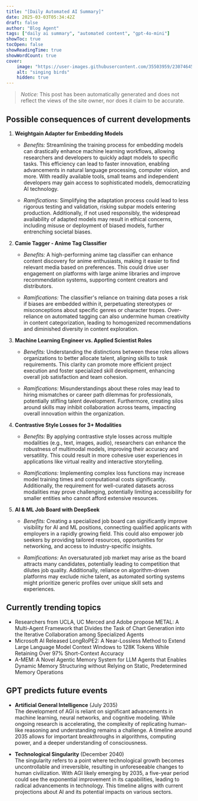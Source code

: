 ```yaml
---
title: "[Daily Automated AI Summary]"
date: 2025-03-03T05:34:42Z
draft: false
author: "Blog Agent"
tags: ["daily ai summary", "automated content", "gpt-4o-mini"]
showToc: true
tocOpen: false
showReadingTime: true
showWordCount: true
cover:
    image: "https://user-images.githubusercontent.com/35503959/230746459-e1513798-69aa-49fb-8c88-990ee42136e9.png"
    alt: "singing birds"
    hidden: true
---
```

> *Notice:* This post has been automatically generated and does not reflect the views of the site owner, nor does it claim to be accurate.

## Possible consequences of current developments


1. **Weightgain Adapter for Embedding Models**

   - *Benefits:*
     Streamlining the training process for embedding models can drastically enhance machine learning workflows, allowing researchers and developers to quickly adapt models to specific tasks. This efficiency can lead to faster innovation, enabling advancements in natural language processing, computer vision, and more. With readily available tools, small teams and independent developers may gain access to sophisticated models, democratizing AI technology.

   - *Ramifications:*
     Simplifying the adaptation process could lead to less rigorous testing and validation, risking subpar models entering production. Additionally, if not used responsibly, the widespread availability of adapted models may result in ethical concerns, including misuse or deployment of biased models, further entrenching societal biases.

2. **Camie Tagger - Anime Tag Classifier**

   - *Benefits:*
     A high-performing anime tag classifier can enhance content discovery for anime enthusiasts, making it easier to find relevant media based on preferences. This could drive user engagement on platforms with large anime libraries and improve recommendation systems, supporting content creators and distributors.

   - *Ramifications:*
     The classifier's reliance on training data poses a risk if biases are embedded within it, perpetuating stereotypes or misconceptions about specific genres or character tropes. Over-reliance on automated tagging can also undermine human creativity in content categorization, leading to homogenized recommendations and diminished diversity in content exploration.

3. **Machine Learning Engineer vs. Applied Scientist Roles**

   - *Benefits:*
     Understanding the distinctions between these roles allows organizations to better allocate talent, aligning skills to task requirements. This clarity can promote more efficient project execution and foster specialized skill development, enhancing overall job satisfaction and team cohesion.

   - *Ramifications:*
     Misunderstandings about these roles may lead to hiring mismatches or career path dilemmas for professionals, potentially stifling talent development. Furthermore, creating silos around skills may inhibit collaboration across teams, impacting overall innovation within the organization.

4. **Contrastive Style Losses for 3+ Modalities**

   - *Benefits:*
     By applying contrastive style losses across multiple modalities (e.g., text, images, audio), researchers can enhance the robustness of multimodal models, improving their accuracy and versatility. This could result in more cohesive user experiences in applications like virtual reality and interactive storytelling.

   - *Ramifications:*
     Implementing complex loss functions may increase model training times and computational costs significantly. Additionally, the requirement for well-curated datasets across modalities may prove challenging, potentially limiting accessibility for smaller entities who cannot afford extensive resources.

5. **AI & ML Job Board with DeepSeek**

   - *Benefits:*
     Creating a specialized job board can significantly improve visibility for AI and ML positions, connecting qualified applicants with employers in a rapidly growing field. This could also empower job seekers by providing tailored resources, opportunities for networking, and access to industry-specific insights.

   - *Ramifications:*
     An oversaturated job market may arise as the board attracts many candidates, potentially leading to competition that dilutes job quality. Additionally, reliance on algorithm-driven platforms may exclude niche talent, as automated sorting systems might prioritize generic profiles over unique skill sets and experiences.

## Currently trending topics



- Researchers from UCLA, UC Merced and Adobe propose METAL: A Multi-Agent Framework that Divides the Task of Chart Generation into the Iterative Collaboration among Specialized Agents
- Microsoft AI Released LongRoPE2: A Near-Lossless Method to Extend Large Language Model Context Windows to 128K Tokens While Retaining Over 97% Short-Context Accuracy
- A-MEM: A Novel Agentic Memory System for LLM Agents that Enables Dynamic Memory Structuring without Relying on Static, Predetermined Memory Operations

## GPT predicts future events


- **Artificial General Intelligence** (July 2035)  
  The development of AGI is reliant on significant advancements in machine learning, neural networks, and cognitive modeling. While ongoing research is accelerating, the complexity of replicating human-like reasoning and understanding remains a challenge. A timeline around 2035 allows for important breakthroughs in algorithms, computing power, and a deeper understanding of consciousness.

- **Technological Singularity** (December 2040)  
  The singularity refers to a point where technological growth becomes uncontrollable and irreversible, resulting in unforeseeable changes to human civilization. With AGI likely emerging by 2035, a five-year period could see the exponential improvement in its capabilities, leading to radical advancements in technology. This timeline aligns with current projections about AI and its potential impacts on various sectors.
